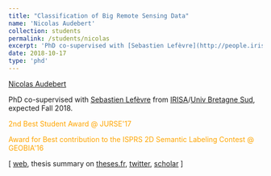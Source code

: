 ```yaml
---
title: "Classification of Big Remote Sensing Data"
name: 'Nicolas Audebert'
collection: students
permalink: /students/nicolas
excerpt: 'PhD co-supervised with [Sebastien Lefèvre](http://people.irisa.fr/Sebastien.Lefevre/) from [IRISA](http://www-irisa.univ-ubs.fr/)/[Univ Bretagne Sud](http://www.univ-ubs.fr/), defended in October 2018. <span style="color:orange;">2nd Best Student Award @ JURSE'17</span> and <span style="color:orange;">Award for Best contribution to the ISPRS 2D Semantic Labeling Contest</span>'
date: 2018-10-17
type: 'phd'
---
```


[Nicolas Audebert](https://nicolas.audebert.at/)

PhD co-supervised with [Sebastien Lefèvre](http://people.irisa.fr/Sebastien.Lefevre/) from [IRISA](http://www-irisa.univ-ubs.fr/)/[Univ Bretagne Sud](http://www.univ-ubs.fr/), expected Fall 2018.

<span style="color:orange;">2nd Best Student Award @ JURSE'17</span>

<span style="color:orange;">Award for Best contribution to the ISPRS 2D Semantic Labeling Contest @ GEOBIA'16</span>


\[ [web](https://nicolas.audebert.at/), thesis summary on [theses.fr](http://www.theses.fr/s140223), [twitter](https://twitter.com/nshaud?lang=en), [scholar](https://scholar.google.fr/citations?user=_z5vXUcAAAAJ&hl=en) \]


